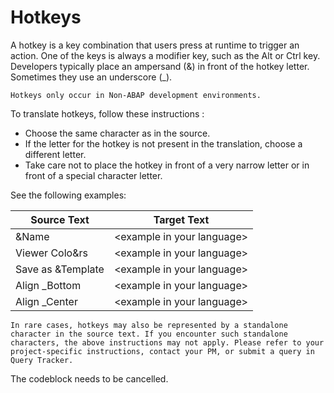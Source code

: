 # Hotkeys

A hotkey is a key combination that users press at runtime to trigger an action. One of the keys is always a modifier key, such as the Alt or Ctrl key. Developers typically place an ampersand (&) in front of the hotkey letter. Sometimes they use an underscore (_).

    Hotkeys only occur in Non-ABAP development environments.

To translate hotkeys, follow these instructions <may be adapted for your language>:

* Choose the same character as in the source.
* If the letter for the hotkey is not present in the translation, choose a different letter.
* Take care not to place the hotkey in front of a very narrow letter or in front of a special character letter.

See the following examples:

Source Text | Target Text
----------- | -----------
&Name | \<example in your language\>
Viewer Colo&rs | \<example in your language\>
Save as &Template | \<example in your language\>
Align _Bottom | \<example in your language\>
Align _Center | \<example in your language\>

    In rare cases, hotkeys may also be represented by a standalone character in the source text. If you encounter such standalone characters, the above instructions may not apply. Please refer to your project-specific instructions, contact your PM, or submit a query in Query Tracker.

The codeblock needs to be cancelled.